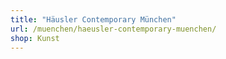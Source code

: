 ```yaml
---
title: "Häusler Contemporary München"
url: /muenchen/haeusler-contemporary-muenchen/
shop: Kunst
---
```

